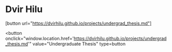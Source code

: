 # Dvir Hilu

[button url="https://dvirhilu.github.io/projects/undergrad_thesis.md"]

<button 
    onclick="window.location.href='https://dvirhilu.github.io/projects/undergrad_thesis.md'"
    value="Undergraduate Thesis"
    type=button
></button>